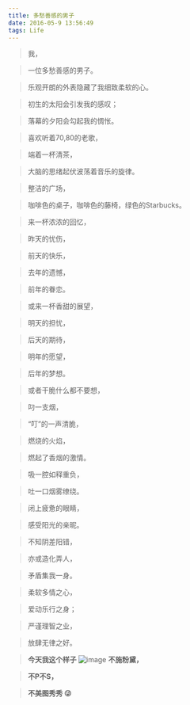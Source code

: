 ```yaml
---
title: 多愁善感的男子
date: 2016-05-9 13:56:49
tags: Life
---
```



>我，

>一位多愁善感的男子。

>乐观开朗的外表隐藏了我细致柔软的心。

>初生的太阳会引发我的感叹；

>落幕的夕阳会勾起我的惆怅。

>喜欢听着70,80的老歌，

>端着一杯清茶，

>大脑的思绪起伏波荡着音乐的旋律。

>整洁的广场，

>咖啡色的桌子，咖啡色的藤椅，绿色的Starbucks。

>来一杯浓浓的回忆，

>昨天的忧伤，

>前天的快乐，

>去年的遗憾，

>前年的眷恋。

>或来一杯香甜的展望，

>明天的担忧，

>后天的期待，

>明年的愿望，

>后年的梦想。

>或者干脆什么都不要想，

>叼一支烟，

>“叮”的一声清脆，

>燃烧的火焰，

>燃起了香烟的激情。

>吸一腔如释重负，

>吐一口烟雾缭绕。

>闭上疲惫的眼睛，

>感受阳光的亲昵。

>不知阴差阳错，

>亦或造化弄人，

>矛盾集我一身。

>柔软多情之心，

>爱动乐行之身；

>严谨理智之业，

>放肆无律之好。

>**今天我这个样子**
![image](https://raw.githubusercontent.com/CozyMan/hexo_resurce/master/me/me.jpg)
>**不施粉黛，**

>**不P不S，**

>**不美图秀秀 😜**
